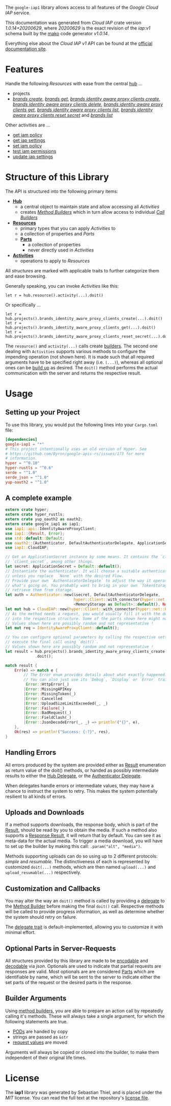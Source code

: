 <!---
DO NOT EDIT !
This file was generated automatically from 'src/mako/api/README.md.mako'
DO NOT EDIT !
-->
The `google-iap1` library allows access to all features of the *Google Cloud IAP* service.

This documentation was generated from *Cloud IAP* crate version *1.0.14+20200629*, where *20200629* is the exact revision of the *iap:v1* schema built by the [mako](http://www.makotemplates.org/) code generator *v1.0.14*.

Everything else about the *Cloud IAP* *v1* API can be found at the
[official documentation site](https://cloud.google.com/iap).
# Features

Handle the following *Resources* with ease from the central [hub](https://docs.rs/google-iap1/1.0.14+20200629/google_iap1/CloudIAP) ... 

* projects
 * [*brands create*](https://docs.rs/google-iap1/1.0.14+20200629/google_iap1/api::ProjectBrandCreateCall), [*brands get*](https://docs.rs/google-iap1/1.0.14+20200629/google_iap1/api::ProjectBrandGetCall), [*brands identity aware proxy clients create*](https://docs.rs/google-iap1/1.0.14+20200629/google_iap1/api::ProjectBrandIdentityAwareProxyClientCreateCall), [*brands identity aware proxy clients delete*](https://docs.rs/google-iap1/1.0.14+20200629/google_iap1/api::ProjectBrandIdentityAwareProxyClientDeleteCall), [*brands identity aware proxy clients get*](https://docs.rs/google-iap1/1.0.14+20200629/google_iap1/api::ProjectBrandIdentityAwareProxyClientGetCall), [*brands identity aware proxy clients list*](https://docs.rs/google-iap1/1.0.14+20200629/google_iap1/api::ProjectBrandIdentityAwareProxyClientListCall), [*brands identity aware proxy clients reset secret*](https://docs.rs/google-iap1/1.0.14+20200629/google_iap1/api::ProjectBrandIdentityAwareProxyClientResetSecretCall) and [*brands list*](https://docs.rs/google-iap1/1.0.14+20200629/google_iap1/api::ProjectBrandListCall)

Other activities are ...

* [get iam policy](https://docs.rs/google-iap1/1.0.14+20200629/google_iap1/api::MethodGetIamPolicyCall)
* [get iap settings](https://docs.rs/google-iap1/1.0.14+20200629/google_iap1/api::MethodGetIapSettingCall)
* [set iam policy](https://docs.rs/google-iap1/1.0.14+20200629/google_iap1/api::MethodSetIamPolicyCall)
* [test iam permissions](https://docs.rs/google-iap1/1.0.14+20200629/google_iap1/api::MethodTestIamPermissionCall)
* [update iap settings](https://docs.rs/google-iap1/1.0.14+20200629/google_iap1/api::MethodUpdateIapSettingCall)



# Structure of this Library

The API is structured into the following primary items:

* **[Hub](https://docs.rs/google-iap1/1.0.14+20200629/google_iap1/CloudIAP)**
    * a central object to maintain state and allow accessing all *Activities*
    * creates [*Method Builders*](https://docs.rs/google-iap1/1.0.14+20200629/google_iap1/client::MethodsBuilder) which in turn
      allow access to individual [*Call Builders*](https://docs.rs/google-iap1/1.0.14+20200629/google_iap1/client::CallBuilder)
* **[Resources](https://docs.rs/google-iap1/1.0.14+20200629/google_iap1/client::Resource)**
    * primary types that you can apply *Activities* to
    * a collection of properties and *Parts*
    * **[Parts](https://docs.rs/google-iap1/1.0.14+20200629/google_iap1/client::Part)**
        * a collection of properties
        * never directly used in *Activities*
* **[Activities](https://docs.rs/google-iap1/1.0.14+20200629/google_iap1/client::CallBuilder)**
    * operations to apply to *Resources*

All *structures* are marked with applicable traits to further categorize them and ease browsing.

Generally speaking, you can invoke *Activities* like this:

```Rust,ignore
let r = hub.resource().activity(...).doit()
```

Or specifically ...

```ignore
let r = hub.projects().brands_identity_aware_proxy_clients_create(...).doit()
let r = hub.projects().brands_identity_aware_proxy_clients_get(...).doit()
let r = hub.projects().brands_identity_aware_proxy_clients_reset_secret(...).doit()
```

The `resource()` and `activity(...)` calls create [builders][builder-pattern]. The second one dealing with `Activities` 
supports various methods to configure the impending operation (not shown here). It is made such that all required arguments have to be 
specified right away (i.e. `(...)`), whereas all optional ones can be [build up][builder-pattern] as desired.
The `doit()` method performs the actual communication with the server and returns the respective result.

# Usage

## Setting up your Project

To use this library, you would put the following lines into your `Cargo.toml` file:

```toml
[dependencies]
google-iap1 = "*"
# This project intentionally uses an old version of Hyper. See
# https://github.com/Byron/google-apis-rs/issues/173 for more
# information.
hyper = "^0.10"
hyper-rustls = "^0.6"
serde = "^1.0"
serde_json = "^1.0"
yup-oauth2 = "^1.0"
```

## A complete example

```Rust
extern crate hyper;
extern crate hyper_rustls;
extern crate yup_oauth2 as oauth2;
extern crate google_iap1 as iap1;
use iap1::api::IdentityAwareProxyClient;
use iap1::{Result, Error};
use std::default::Default;
use oauth2::{Authenticator, DefaultAuthenticatorDelegate, ApplicationSecret, MemoryStorage};
use iap1::CloudIAP;

// Get an ApplicationSecret instance by some means. It contains the `client_id` and 
// `client_secret`, among other things.
let secret: ApplicationSecret = Default::default();
// Instantiate the authenticator. It will choose a suitable authentication flow for you, 
// unless you replace  `None` with the desired Flow.
// Provide your own `AuthenticatorDelegate` to adjust the way it operates and get feedback about 
// what's going on. You probably want to bring in your own `TokenStorage` to persist tokens and
// retrieve them from storage.
let auth = Authenticator::new(&secret, DefaultAuthenticatorDelegate,
                              hyper::Client::with_connector(hyper::net::HttpsConnector::new(hyper_rustls::TlsClient::new())),
                              <MemoryStorage as Default>::default(), None);
let mut hub = CloudIAP::new(hyper::Client::with_connector(hyper::net::HttpsConnector::new(hyper_rustls::TlsClient::new())), auth);
// As the method needs a request, you would usually fill it with the desired information
// into the respective structure. Some of the parts shown here might not be applicable !
// Values shown here are possibly random and not representative !
let mut req = IdentityAwareProxyClient::default();

// You can configure optional parameters by calling the respective setters at will, and
// execute the final call using `doit()`.
// Values shown here are possibly random and not representative !
let result = hub.projects().brands_identity_aware_proxy_clients_create(req, "parent")
             .doit();

match result {
    Err(e) => match e {
        // The Error enum provides details about what exactly happened.
        // You can also just use its `Debug`, `Display` or `Error` traits
         Error::HttpError(_)
        |Error::MissingAPIKey
        |Error::MissingToken(_)
        |Error::Cancelled
        |Error::UploadSizeLimitExceeded(_, _)
        |Error::Failure(_)
        |Error::BadRequest(_)
        |Error::FieldClash(_)
        |Error::JsonDecodeError(_, _) => println!("{}", e),
    },
    Ok(res) => println!("Success: {:?}", res),
}

```
## Handling Errors

All errors produced by the system are provided either as [Result](https://docs.rs/google-iap1/1.0.14+20200629/google_iap1/client::Result) enumeration as return value of
the doit() methods, or handed as possibly intermediate results to either the 
[Hub Delegate](https://docs.rs/google-iap1/1.0.14+20200629/google_iap1/client::Delegate), or the [Authenticator Delegate](https://docs.rs/yup-oauth2/*/yup_oauth2/trait.AuthenticatorDelegate.html).

When delegates handle errors or intermediate values, they may have a chance to instruct the system to retry. This 
makes the system potentially resilient to all kinds of errors.

## Uploads and Downloads
If a method supports downloads, the response body, which is part of the [Result](https://docs.rs/google-iap1/1.0.14+20200629/google_iap1/client::Result), should be
read by you to obtain the media.
If such a method also supports a [Response Result](https://docs.rs/google-iap1/1.0.14+20200629/google_iap1/client::ResponseResult), it will return that by default.
You can see it as meta-data for the actual media. To trigger a media download, you will have to set up the builder by making
this call: `.param("alt", "media")`.

Methods supporting uploads can do so using up to 2 different protocols: 
*simple* and *resumable*. The distinctiveness of each is represented by customized 
`doit(...)` methods, which are then named `upload(...)` and `upload_resumable(...)` respectively.

## Customization and Callbacks

You may alter the way an `doit()` method is called by providing a [delegate](https://docs.rs/google-iap1/1.0.14+20200629/google_iap1/client::Delegate) to the 
[Method Builder](https://docs.rs/google-iap1/1.0.14+20200629/google_iap1/client::CallBuilder) before making the final `doit()` call. 
Respective methods will be called to provide progress information, as well as determine whether the system should 
retry on failure.

The [delegate trait](https://docs.rs/google-iap1/1.0.14+20200629/google_iap1/client::Delegate) is default-implemented, allowing you to customize it with minimal effort.

## Optional Parts in Server-Requests

All structures provided by this library are made to be [encodable](https://docs.rs/google-iap1/1.0.14+20200629/google_iap1/client::RequestValue) and 
[decodable](https://docs.rs/google-iap1/1.0.14+20200629/google_iap1/client::ResponseResult) via *json*. Optionals are used to indicate that partial requests are responses 
are valid.
Most optionals are are considered [Parts](https://docs.rs/google-iap1/1.0.14+20200629/google_iap1/client::Part) which are identifiable by name, which will be sent to 
the server to indicate either the set parts of the request or the desired parts in the response.

## Builder Arguments

Using [method builders](https://docs.rs/google-iap1/1.0.14+20200629/google_iap1/client::CallBuilder), you are able to prepare an action call by repeatedly calling it's methods.
These will always take a single argument, for which the following statements are true.

* [PODs][wiki-pod] are handed by copy
* strings are passed as `&str`
* [request values](https://docs.rs/google-iap1/1.0.14+20200629/google_iap1/client::RequestValue) are moved

Arguments will always be copied or cloned into the builder, to make them independent of their original life times.

[wiki-pod]: http://en.wikipedia.org/wiki/Plain_old_data_structure
[builder-pattern]: http://en.wikipedia.org/wiki/Builder_pattern
[google-go-api]: https://github.com/google/google-api-go-client

# License
The **iap1** library was generated by Sebastian Thiel, and is placed 
under the *MIT* license.
You can read the full text at the repository's [license file][repo-license].

[repo-license]: https://github.com/Byron/google-apis-rsblob/master/LICENSE.md
